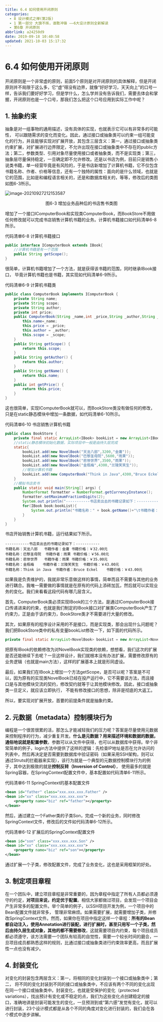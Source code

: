 ```yaml
---
title: 6.4 如何使用开闭原则
categories: 
  - 8 设计模式之禅(第2版)
  - 1 第一部分 大旗不挥，谁敢冲锋 ——6大设计原则全新解读
  - 第6章 开闭原则
abbrlink: a24250d9
date: 2019-09-18 10:40:58
updated: 2021-10-03 15:17:32
---
```

# 6.4 如何使用开闭原则 #
开闭原则是一个非常虚的原则，前面5个原则是对开闭原则的具体解释，但是开闭原则并不局限于这么多，它“虚”得没有边界，就像“好好学习，天天向上”的口号一样，告诉我们要好好学习，但是学什么，怎么学并没有告诉我们，需要去体会和掌握，开闭原则也是一个口号，那我们怎么把这个口号应用到实际工作中呢？

## 1. 抽象约束
抽象是对一组事物的通用描述，没有具体的实现，也就表示它可以有非常多的可能性， 可以跟随需求的变化而变化。因此，通过接口或抽象类可以约束一组可能变化的行为，并且能够实现对扩展开放，其包含三层含义：第一，通过接口或抽象类约束扩展，对扩展进行边界限定，不允许出现在接口或抽象类中不存在的public方法；第二，参数类型、引用对象尽量使用接口或者抽象类，而不是实现类；第三，抽象层尽量保持稳定，一旦确定即不允许修改。还是以书店为例，目前只是销售小说类书籍，单一经营毕竟是有风险的，于是书店新增加了计算机书籍，它不仅包含书籍名称、作者、价格等信息，还有一个独特的属性：面向的是什么领域，也就是它的范围，比如是和编程语言相关的，还是和数据库相关的，等等，修改后的类图如图6-3所示。

![image-20210927212153587](https://gitee.com/XiaoLan223/images/raw/master/Blog/Sum/20210927212153.png)

<center>图6-3 增加业务品种后的书店售书类图</center>

增加了一个接口IComputerBook和实现类ComputerBook，而BookStore不用做任何修改就可以完成书店销售计算机书籍的业务。计算机书籍接口如代码清单6-8所示。

代码清单6-8 计算机书籍接口

```java
public interface IComputerBook extends IBook{
    //计算机书籍是有一个范围
    public String getScope();
}
```

很简单，计算机书籍增加了一个方法，就是获得该书籍的范围，同时继承IBook接口， 毕竟计算机书籍也是书籍，其实现如代码清单6-9所示。

代码清单6-9 计算机书籍类
```java
public class ComputerBook implements IComputerBook {
    private String name;
    private String scope;
    private String author;
    private int price;
    public ComputerBook(String _name,int _price,String _author,String _scope){
        this.name=_name;
        this.price = _price;
        this.author = _author;
        this.scope = _scope;
    }
    public String getScope() {
        return this.scope;
    }
    public String getAuthor() {
        return this.author;
    }
    public String getName() {
        return this.name;
    }
    public int getPrice() {
        return this.price;
    }
}
```

这也很简单，实现IComputerBook就可以，而BookStore类没有做任何的修改，只是在static静态模块中增加一条数据，如代码清单6-10所示。

代码清单6-10 书店销售计算机书籍

```java
public class BookStore {
    private final static ArrayList<IBook> bookList = new ArrayList<IBook>();
    //static静态模块初始化数据，实际项目中一般是由持久层完成
    static{
        bookList.add(new NovelBook("天龙八部",3200,"金庸"));
        bookList.add(new NovelBook("巴黎圣母院",5600,"雨果"));
        bookList.add(new NovelBook("悲惨世界",3500,"雨果"));
        bookList.add(new NovelBook("金瓶梅",4300,"兰陵笑笑生"));
        //增加计算机书籍
        bookList.add(new ComputerBook("Think in Java",4300,"Bruce Eckel","编程语言"));
    }
    //模拟书店卖书
    public static void main(String[] args) {
        NumberFormat formatter = NumberFormat.getCurrencyInstance();
        formatter.setMaximumFractionDigits(2);
        System.out.println("-----------书店卖出去的书籍记录如下：-----------");
        for(IBook book:bookList){
            System.out.println("书籍名称：" + book.getName()+"\t书籍作者：" + book.getAuthor()+ "\t书籍价格：" + formatter.format (book.getPrice()/100.0)+"元");
        }
    }
}
```

书店开始销售计算机书籍，运行结果如下所示。

```
-----------书店卖出去的书籍记录如下：-----------
书籍名称：天龙八部	书籍作者：金庸	书籍价格：￥32.00元
书籍名称：巴黎圣母院	书籍作者：雨果	书籍价格：￥56.00元
书籍名称：悲惨世界	书籍作者：雨果	书籍价格：￥35.00元
书籍名称：金瓶梅	书籍作者：兰陵笑笑生	书籍价格：￥43.00元
书籍名称：Think in Java	书籍作者：Bruce Eckel	书籍价格：￥43.00元
```

如果我是负责维护的，我就非常乐意做这样的事情，简单而且不需要与其他的业务进行耦合。我唯一需要做的事情就是在原有的代码上添砖加瓦，然后就可以实现业务的变化。我们来看看这段代码有哪几层含义。

首先，ComputerBook类必须实现IBook的三个方法，是通过IComputerBook接口传递进来的约束，也就是我们制定的IBook接口对扩展类ComputerBook产生了约束力，正是由于该约束力，BookStore类才不需要进行大量的修改。

其次，如果原有的程序设计采用的不是接口，而是实现类，那会出现什么问题呢？我们把BookStore类中的私有变量bookList修改一下，如下面的代码所示。

```java
private final static ArrayList<NovelBook> bookList = new ArrayList<NovelBook>();
```

把原有IBook的依赖修改为对NovelBook实现类的依赖，想想看，我们这次的扩展是否还能继续下去呢？一旦这样设计，我们就根本没有办法扩展，需要修改原有的业务逻辑（也就是main方法），这样的扩展基本上就是形同虚设。

最后，如果我们在IBook上增加一个方法getScope，是否可以呢？答案是不可以，因为原有的实现类NovelBook已经在投产运行中，它不需要该方法，而且接口是与其他模块交流的契约，修改契约就等于让其他模块修改。因此，接口或抽象类一旦定义，就应该立即执行， 不能有修改接口的思想，除非是彻底的大返工。

所以，要实现对扩展开放，首要的前提条件就是抽象约束。

## 2. 元数据（metadata）控制模块行为
编程是一个很苦很累的活，那怎么才能减轻我们的压力呢？答案是尽量使用元数据来控制程序的行为，减少重复开发。**什么是元数据？用来描述环境和数据的数据，通俗地说就是配置参数**，参数可以从文件中获得，也可以从数据库中获得。举个非常简单的例子，login方法中提供了这样的逻辑：先检查IP地址是否在允许访问的列表中，然后再决定是否需要到数据库中验证密码（如果采用SSH架构，则可以通过Struts的拦截器来实现），该行为就是一个典型的元数据控制模块行为的例子，其中达到极致的就是**控制反转（Inversion of Control）**， 使用最多的就是Spring容器，在SpringContext配置文件中，基本配置如代码清单6-11所示。

代码清单6-11 SpringContext的基本配置文件

```xml
<bean id="father" class="xxx.xxx.xxx.Father" /> 
<bean id="xx" class="xxx.xxx.xxx.xxx"> 
    <property name="biz" ref="father"></property> 
</bean>
```

然后，通过建立一个Father类的子类Son，完成一个新的业务，同时修改SpringContext文件，修改后的文件如代码清单6-12所示。

代码清单6-12 扩展后的SpringContext配置文件

```xml
<bean id="son" class="xxx.xxx.xxx.Son" />
<bean id="xx" class="xxx.xxx.xxx.xxx">
    <property name="biz" ref="son"></property>
</bean>
```

通过扩展一个子类，修改配置文件，完成了业务变化，这也是采用框架的好处。

## 3. 制定项目章程
在一个团队中，建立项目章程是非常重要的，因为章程中指定了所有人员都必须遵守的约定，**对项目来说，约定优于配置**。相信大家都做过项目，会发现一个项目会产生非常多的配置文件。举个简单的例子，以SSH项目开发为例，一个项目中的Bean配置文件就非常多， 管理非常麻烦。如果需要扩展，就需要增加子类，并修改SpringContext文件。然而，如果你在项目中指定这样一个章程：**所有的Bean都自动注入，使用Annotation进行装配，进行扩展时，甚至只用写一个子类，然后由持久层生成对象，其他的都不需要修改**，这就需要项目内约束，每个项目成员都必须遵守，该方法需要一个团队有较高的自觉性，需要一个较长时间的磨合，一旦项目成员都熟悉这样的规则，比通过接口或抽象类进行约束效率更高，而且扩展性一点也没有减少。

## 4. 封装变化
对变化的封装包含两层含义：第一，将相同的变化封装到一个接口或抽象类中；第二， 将不同的变化封装到不同的接口或抽象类中，不应该有两个不同的变化出现在同一个接口或抽象类中。封装变化，也就是受保护的变化（protected variations），找出预计有变化或不稳定的点，我们为这些变化点创建稳定的接口，准确地讲是封装可能发生的变化，一旦预测到或“第六感”发觉有变化，就可以进行封装，23个设计模式都是从各个不同的角度对变化进行封装的，我们会在各个模式中逐步讲解。

